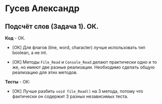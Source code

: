 # Гусев Александр

## Подсчёт слов (Задача 1). ОК.

**Код** - ОК.

- [ОК] Для флагов (line, word, character) лучше использовать тип boolean, а не int.

- [ОК] Методы `File_Read` и `Console_Read` делают практически одно и то же, но имеют две разные реализации.
Необходимо сделать общую реализацию для этих методов.

**Тесты** - ОК:

- [ОК] Лучше разбить `void file_Read()` на 3 метода, потому что фактически он содержит 3 разных независимых теста.
